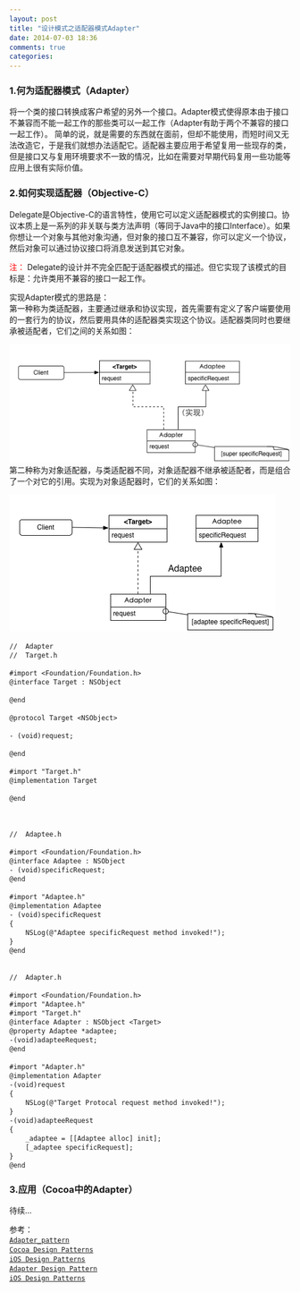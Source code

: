 ```yaml
---
layout: post
title: "设计模式之适配器模式Adapter"
date: 2014-07-03 18:36
comments: true
categories: 
---
```


### 1.何为适配器模式（Adapter）
将一个类的接口转换成客户希望的另外一个接口。Adapter模式使得原本由于接口不兼容而不能一起工作的那些类可以一起工作（Adapter有助于两个不兼容的接口一起工作）。
简单的说，就是需要的东西就在面前，但却不能使用，而短时间又无法改造它，于是我们就想办法适配它。适配器主要应用于希望复用一些现存的类，但是接口又与复用环境要求不一致的情况，比如在需要对早期代码复用一些功能等应用上很有实际价值。

### 2.如何实现适配器（Objective-C）
Delegate是Objective-C的语言特性，使用它可以定义适配器模式的实例接口。协议本质上是一系列的非关联与类方法声明（等同于Java中的接口Interface）。如果你想让一个对象与其他对象沟通，但对象的接口互不兼容，你可以定义一个协议，然后对象可以通过协议接口将消息发送到其它对象。

<font color='red'> 注：</font> Delegate的设计并不完全匹配于适配器模式的描述。但它实现了该模式的目标是：允许类用不兼容的接口一起工作。

实现Adapter模式的思路是：  <br/>
第一种称为类适配器，主要通过继承和协议实现，首先需要有定义了客户端要使用的一套行为的协议，然后要用具体的适配器类实现这个协议。适配器类同时也要继承被适配者，它们之间的关系如图：

![](/images/2014/07/Class_Adapter.jpg)  <br>
第二种称为对象适配器，与类适配器不同，对象适配器不继承被适配者，而是组合了一个对它的引用。实现为对象适配器时，它们的关系如图：

![](/images/2014/07/Object_Adapter.jpg)

```
//  Adapter
//  Target.h

#import <Foundation/Foundation.h>
@interface Target : NSObject

@end

@protocol Target <NSObject>

- (void)request;

@end

#import "Target.h"
@implementation Target

@end



//  Adaptee.h

#import <Foundation/Foundation.h>
@interface Adaptee : NSObject
- (void)specificRequest;
@end

#import "Adaptee.h"
@implementation Adaptee
- (void)specificRequest
{
    NSLog(@"Adaptee specificRequest method invoked!");
}
@end


//  Adapter.h

#import <Foundation/Foundation.h>
#import "Adaptee.h"
#import "Target.h"
@interface Adapter : NSObject <Target>
@property Adaptee *adaptee;
-(void)adapteeRequest;
@end

#import "Adapter.h"
@implementation Adapter
-(void)request
{
    NSLog(@"Target Protocal request method invoked!");
}
-(void)adapteeRequest
{
    _adaptee = [[Adaptee alloc] init];
    [_adaptee specificRequest];
}
@end

```

### 3.应用（Cocoa中的Adapter）
待续...

参考：  <br />
[`Adapter_pattern`](http://en.wikipedia.org/wiki/Adapter_pattern)  <br />
[`Cocoa Design Patterns`](https://developer.apple.com/legacy/library/documentation/Cocoa/Conceptual/CocoaFundamentals/CocoaDesignPatterns/CocoaDesignPatterns.html#//apple_ref/doc/uid/TP40002974-CH6-SW5)  <br/>
[`iOS Design Patterns`](https://github.com/linktoming/notes-ios/wiki/iOS-Design-Patterns)  <br/>
[`Adapter Design Pattern`](http://www.codeproject.com/Articles/42915/Adapter-Design-Pattern)  <br/>
[`iOS Design Patterns`](http://www.raywenderlich.com/46988/ios-design-patterns)

